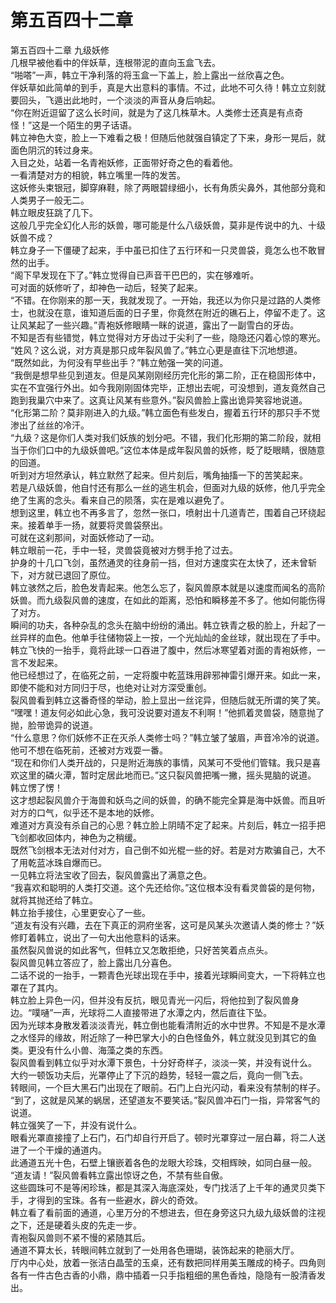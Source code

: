 # 第五百四十二章

第五百四十二章 九级妖修\
几根早被他看中的伴妖草，连根带泥的直向玉盒飞去。\
“啪嗒”一声，韩立干净利落的将玉盒一下盖上，脸上露出一丝欣喜之色。\
伴妖草如此简单的到手，真是大出意料的事情。不过，此地不可久待！韩立立刻就要回头，飞遁出此地时，一个淡淡的声音从身后响起。\
“你在附近逗留了这么长时间，就是为了这几株草木。人类修士还真是有点奇怪！”这是一个陌生的男子话语。\
韩立神色大变，脸上一下难看之极！但随后他就强自镇定了下来，身形一晃后，就面色阴沉的转过身来。\
入目之处，站着一名青袍妖修，正面带好奇之色的看着他。\
一看清楚对方的相貌，韩立嘴里一阵的发苦。\
这妖修头束银冠，脚穿麻鞋，除了两眼碧绿细小，长有角质尖鼻外，其他部分竟和人类男子一般无二。\
韩立眼皮狂跳了几下。\
这般几乎完全幻化人形的妖兽，哪可能是什么八级妖兽，莫非是传说中的九、十级妖兽不成？\
韩立身子一下僵硬了起来，手中虽已扣住了五行环和一只灵兽袋，竟怎么也不敢冒然的出手。\
“阁下早发现在下了。”韩立觉得自已声音干巴巴的，实在够难听。\
可对面的妖修听了，却神色一动后，轻笑了起来。\
“不错。在你刚来的那一天，我就发现了。一开始，我还以为你只是过路的人类修士，也就没在意，谁知道后面的日子里，你竟然在附近的礁石上，停留不走了。这让风某起了一些兴趣。”青袍妖修眼睛一眯的说道，露出了一副雪白的牙齿。\
不知是否有些错觉，韩立觉得对方牙齿过于尖利了一些，隐隐还闪着心惊的寒光。\
“姓风？这么说，对方真是那只成年裂风兽了。”韩立心更是直往下沉地想道。\
“既然如此，为何没有早些出手？”韩立勉强一笑的问道。\
“我倒是想早些见到道友。但是风某刚刚经历完化形的第二阶，正在稳固形体中，实在不宜强行外出。如今我刚刚固体完毕，正想出去呢，可没想到，道友竟然自己跑到我巢穴中来了。这真让风某有些意外。”裂风兽脸上露出诡异笑容地说道。\
“化形第二阶？莫非刚进入的九级。”韩立面色有些发白，握着五行环的那只手不觉渗出了丝丝的冷汗。\
“九级？这是你们人类对我们妖族的划分吧。不错，我们化形期的第二阶段，就相当于你们口中的九级妖兽吧。”这位本体是成年裂风兽的妖修，眨了眨眼睛，很随意的回道。\
听到对方坦然承认，韩立默然了起来。但片刻后，嘴角抽搐一下的苦笑起来。\
若是八级妖兽，他自忖还有那么一丝的逃生机会，但面对九级的妖修，他几乎完全绝了生离的念头。看来自己的陨落，实在是难以避免了。\
想到这里，韩立也不再多言了，忽然一张口，喷射出十几道青芒，围着自己环绕起来。接着单手一扬，就要将灵兽袋祭出。\
可就在这刹那间，对面妖修动了一动。\
韩立眼前一花，手中一轻，灵兽袋竟被对方劈手抢了过去。\
护身的十几口飞剑，虽然通灵的往身前一挡，但对方速度实在太快了，还未曾斩下，对方就已退回了原位。\
韩立骇然之后，脸色发青起来。他怎么忘了，裂风兽原本就是以速度而闻名的高阶妖兽。而九级裂风兽的速度，在如此的距离，恐怕和瞬移差不多了。他如何能伤得了对方。\
瞬间的功夫，各种杂乱的念头在脑中纷纷的涌出。韩立铁青之极的脸上，升起了一丝异样的血色。他单手往储物袋上一按，一个光灿灿的金丝球，就出现在了手中。\
韩立飞快的一抬手，竟将此球一口吞进了腹中，然后冰寒望着对面的青袍妖修，一言不发起来。\
他已经想过了，在临死之前，一定将腹中乾蓝珠用辟邪神雷引爆开来。如此一来，即使不能和对方同归于尽，也绝对让对方深受重创。\
裂风兽看到韩立这番奇怪的举动，脸上显出一丝诧异，但随后就无所谓的笑了笑。\
“嘿嘿！道友何必如此心急，我可没说要对道友不利啊！”他抓着灵兽袋，随意抛了抛，脸带诡异的说道。\
“什么意思？你们妖修不正在灭杀人类修士吗？”韩立皱了皱眉，声音冷冷的说道。\
他可不想在临死前，还被对方戏耍一番。\
“现在和你们人类开战的，只是附近海族的事情，风某可不受他们管辖。我只是喜欢这里的磷火潭，暂时定居此地而已。”这只裂风兽把嘴一撇，摇头晃脑的说道。\
韩立愣了愣！\
这才想起裂风兽介于海兽和妖鸟之间的妖兽，的确不能完全算是海中妖兽。而且听对方的口气，似乎还不是本地的妖修。\
难道对方真没有杀自己的心思？韩立脸上阴晴不定了起来。片刻后，韩立一招手把飞剑都收回体内，神色为之稍缓。\
既然飞剑根本无法对付对方，自己倒不如光棍一些的好。若是对方欺骗自己，大不了用乾蓝冰珠自爆而已。\
一见韩立将法宝收了回去，裂风兽露出了满意之色。\
“我喜欢和聪明的人类打交道。这个先还给你。”这位根本没有看灵兽袋的是何物，就将其抛还给了韩立。\
韩立抬手接住，心里更安心了一些。\
“道友有没有兴趣，去在下真正的洞府坐客，这可是风某头次邀请人类的修士？”妖修盯着韩立，说出了一句大出他意料的话来。\
虽然裂风兽说的如此客气，但韩立又怎敢拒绝，只好苦笑着点点头。\
裂风兽见韩立答应了，脸上露出几分喜色。\
二话不说的一抬手，一颗青色光球出现在手中，接着光球瞬间变大，一下将韩立也罩在了其内。\
韩立脸上异色一闪，但并没有反抗，眼见青光一闪后，将他拉到了裂风兽身边。“噗嗵”一声，光球将二人直接带进了水潭之内，然后直往下坠。\
因为光球本身散发着淡淡青光，韩立倒也能看清附近的水中世界。不知是不是水潭之水怪异的缘故，附近除了一种巴掌大小的白色怪鱼外，韩立就没见到其它的鱼类。更没有什么小兽、海藻之类的东西。\
裂风兽看到韩立似乎对水潭下景色，十分好奇样子，淡淡一笑，并没有说什么。\
大约一顿饭功夫后，光罩停止了下沉的趋势，轻轻一震之后，竟向一侧飞去。\
转眼间，一个巨大黑石门出现在了眼前。石门上白光闪动，看来没有禁制的样子。\
“到了，这就是风某的蜗居，还望道友不要笑话。”裂风兽冲石门一指，异常客气的说道。\
韩立强笑了一下，并没有说什么。\
眼看光罩直接撞了上石门，石门却自行开启了。顿时光罩穿过一层白幕，将二人送进了一个干燥的通道内。\
此通道五光十色，石壁上镶嵌着各色的龙眼大珍珠，交相辉映，如同白昼一般。\
“道友请！”裂风兽看韩立露出惊讶之色，不禁有些自傲。\
这些圆珠可不是等闲珍珠，都是其深入海底深处，专门找活了上千年的通灵贝类下手，才得到的宝珠。各有一些避水，辟火的奇效。\
韩立看了看前面的通道，心里万分的不想进去，但在身旁这只九级九级妖兽的注视之下，还是硬着头皮的先走一步。\
青袍裂风兽则不紧不慢的紧随其后。\
通道不算太长，转眼间韩立就到了一处用各色珊瑚，装饰起来的艳丽大厅。\
厅内中心处，放着一张洁白晶莹的玉桌，还有数把同样用美玉雕成的椅子。四角则各有一件古色古香的小鼎，鼎中插着一只手指粗细的黑色香烛，隐隐有一股清香发出。
